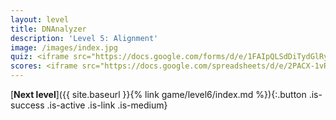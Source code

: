 ```yaml
---
layout: level
title: DNAnalyzer
description: 'Level 5: Alignment'
image: /images/index.jpg
quiz: <iframe src="https://docs.google.com/forms/d/e/1FAIpQLSdDiTydGlRyEx16G7ayejFwMy4_QS6VTjTpinBHnJgQbOBVnw/viewform?embedded=true" width="560" height="600" frameborder="0" marginheight="0" marginwidth="0">Loading…</iframe>
scores: <iframe src="https://docs.google.com/spreadsheets/d/e/2PACX-1vR7eW6vVlzmGaFtA4p6FcuW6GJzstwMQEqnF5WxI_OHJsGYnItCFUjh9BS5OxQmyFKrvXgASz5XJKAR/pubhtml?gid=1774673268&amp;single=true&amp;widget=true&amp;headers=false" width="560" height="315" frameborder="0" marginheight="0" marginwidth="0"></iframe>
---
```


[**Next level**]({{ site.baseurl }}{% link game/level6/index.md %}){:.button .is-success .is-active .is-link .is-medium}
